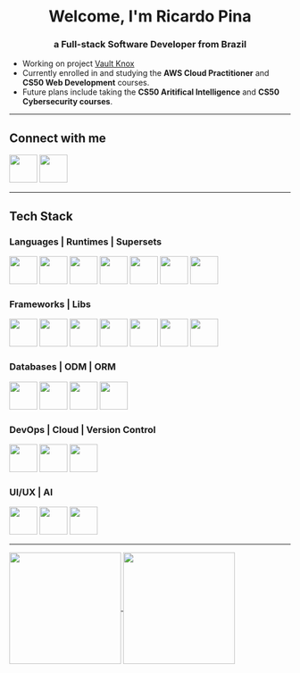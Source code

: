 <h1 align="center">Welcome, I'm Ricardo Pina</h1>
<h3 align="center">a Full-stack Software Developer from Brazil</h3>

- Working on project [Vault Knox](https://github.com/ricardodcpina/vault-knox)
- Currently enrolled in and studying the **AWS Cloud Practitioner** and **CS50 Web Development** courses.
- Future plans include taking the **CS50 Aritifical Intelligence** and **CS50 Cybersecurity courses**.

---

<h2 align="left">Connect with me</h2>

<a href="https://www.linkedin.com/in/ricardodcpina/"><img src="https://img.icons8.com/?size=100&id=xuvGCOXi8Wyg&format=png&color=000000" width="50"></a>
<a href="mailto:ricardodcpina@gmail.com"><img src="https://img.icons8.com/?size=100&id=P7UIlhbpWzZm&format=png&color=000000" width="50"></a>

---

<h2 align="left">Tech Stack</h2>

<h3 align="left">Languages | Runtimes | Supersets</h3>

<a href="#"><img src="https://img.icons8.com/?size=100&id=20909&format=png&color=000000" width="50"></a>
<a href="#"><img src="https://img.icons8.com/?size=100&id=21278&format=png&color=000000" width="50"></a>
<a href="#"><img src="https://img.icons8.com/?size=100&id=108784&format=png&color=000000" width="50"></a>
<a href="#"><img src="https://img.icons8.com/?size=100&id=nCj4PvnCO0tZ&format=png&color=000000" width="50"></a>
<a href="#"><img src="https://img.icons8.com/?size=100&id=hsPbhkOH4FMe&format=png&color=000000" width="50"></a>
<a href="#"><img src="https://img.icons8.com/?size=100&id=13441&format=png&color=000000" width="50"></a>
<a href="#"><img src="https://img.icons8.com/?size=100&id=UFF3hmipmJ2V&format=png&color=000000" width="50"></a>

<h3 align="left">Frameworks | Libs</h3>

<a href="#"><img src="https://github.com/user-attachments/assets/13ddafdf-8a2c-4d9d-9d96-3c9e1143b66e" width="50"></a>
<a href="#"><img src="https://img.icons8.com/?size=100&id=hCWb1IvpcBZ0&format=png&color=000000" width="50"></a>
<a href="#"><img src="https://img.icons8.com/?size=100&id=kg46nzoJrmTR&format=png&color=ffffff" width="50"></a>
<a href="#"><img src="https://img.icons8.com/?size=100&id=123603&format=png&color=000000" width="50"></a>
<a href="#"><img src="https://img.icons8.com/?size=100&id=g9mmSxx3SwAI&format=png&color=000000" width="50"></a>
<a href="#"><img src="https://img.icons8.com/?size=100&id=CIAZz2CYc6Kc&format=png&color=000000" width="50"></a>
<a href="#"><img src="https://img.icons8.com/?size=100&id=bp24DwGXJDyT&format=png&color=000000" width="50"></a>

<h3 align="left">Databases | ODM | ORM</h3>

<a href="#"><img src="https://github.com/user-attachments/assets/5559da02-02ae-46de-a11e-eb0114a36bee" width="50"></a>
<a href="#"><img src="https://github.com/user-attachments/assets/152b3b7a-8582-413c-97d7-c6a2fe0709fc" width="50"></a>
<a href="#"><img src="https://img.icons8.com/?size=100&id=YKKmRFS8Utmm&format=png&color=000000" width="50"></a>
<a href="#"><img src="https://github.com/user-attachments/assets/fbcf116e-386e-4c75-ac63-c97b25dd87e8" width="50"/></a>

<h3 align="left">DevOps | Cloud | Version Control</h3>

<a href="#"><img src="https://github.com/user-attachments/assets/8c54b878-dd68-4b70-92ae-f48103ec7246" width="50"></a>
<a href="#"><img src="https://github.com/user-attachments/assets/d6cd5309-4bf6-40ba-b6f8-2ce3b42b304a" width="50"></a>
<a href="#"><img src="https://github.com/user-attachments/assets/a21e9204-9c69-439d-b58b-247ea489e2a7" width="50"></a>

<h3 align="left">UI/UX | AI</h3>

<a href="#"><img src="https://github.com/user-attachments/assets/99931125-ddff-4c66-a0b3-3ff09ee7c9c5" width="50"></a>
<a href="#"><img src="https://img.icons8.com/?size=100&id=ka3InxFU3QZa&format=png&color=000000" width="50"></a>
<a href="#"><img src="https://img.icons8.com/?size=100&id=H5H0mqCCr5AV&format=png&color=000000" width="50"></a>

---

<a href="https://github.com/anuraghazra/github-readme-stats">
  <img height=200 align="center" src="https://github-readme-stats.vercel.app/api?username=ricardodcpina&theme=tokyonight" />
</a>
<a href="https://github.com/anuraghazra/convoychat">
  <img height=200 align="center" src="https://github-readme-stats.vercel.app/api/top-langs?username=ricardodcpina&layout=compact&langs_count=8&card_width=320&theme=tokyonight" />
</a>





